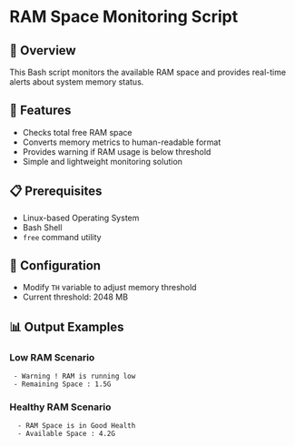 # RAM Space Monitoring Script

## 📌 Overview
This Bash script monitors the available RAM space and provides real-time alerts about system memory status.

## 🚀 Features
- Checks total free RAM space
- Converts memory metrics to human-readable format
- Provides warning if RAM usage is below threshold
- Simple and lightweight monitoring solution

## 📋 Prerequisites
- Linux-based Operating System
- Bash Shell
- `free` command utility

## 🔧 Configuration
- Modify `TH` variable to adjust memory threshold
- Current threshold: 2048 MB

## 📊 Output Examples
  ### Low RAM Scenario
  ```
   - Warning ! RAM is running low
   - Remaining Space : 1.5G
```
  
  ### Healthy RAM Scenario
  ```
    - RAM Space is in Good Health
    - Available Space : 4.2G
```


